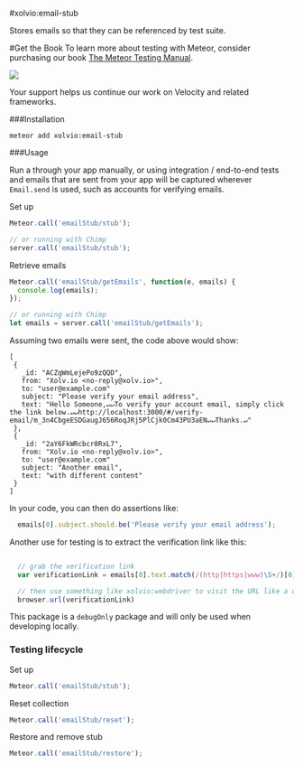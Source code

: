 #xolvio:email-stub

Stores emails so that they can be referenced by test suite.

#Get the Book
To learn more about testing with Meteor, consider purchasing our book [The Meteor Testing Manual](http://www.meteortesting.com/?utm_source=inbox-stub&utm_medium=banner&utm_campaign=inbox-stub).

[![](http://www.meteortesting.com/img/tmtm.gif)](http://www.meteortesting.com/?utm_source=inbox-stub&utm_medium=banner&utm_campaign=inbox-stub)

Your support helps us continue our work on Velocity and related frameworks.


###Installation

`meteor add xolvio:email-stub`


###Usage

Run a through your app manually, or using integration / end-to-end tests and
emails that are sent from your app will be captured wherever `Email.send` is
used, such as accounts for verifying emails.

Set up
```javascript
Meteor.call('emailStub/stub');

// or running with Chimp
server.call('emailStub/stub');
```

Retrieve emails
```javascript
Meteor.call('emailStub/getEmails', function(e, emails) {
  console.log(emails);
});

// or running with Chimp
let emails = server.call('emailStub/getEmails');
```

Assuming two emails were sent, the code above would show:

```
[
 {
   _id: "ACZqWmLejePo9zQQD",
   from: "Xolv.io <no-reply@xolv.io>",
   to: "user@example.com"
   subject: "Please verify your email address",
   text: "Hello Someone,↵↵To verify your account email, simply click the link below.↵↵http://localhost:3000/#/verify-email/m_3n4CbgeESDGaugJ656RoqJRj5PlCjk0Cm43PU3aEN↵↵Thanks.↵"
 },
 {
   _id: "2aY6FkWRcbcr8RxL7",
   from: "Xolv.io <no-reply@xolv.io>",
   to: "user@example.com"
   subject: "Another email",
   text: "with different content"
 }
]
```

In your code, you can then do assertions like:

```javascript
  emails[0].subject.should.be('Please verify your email address');
```

Another use for testing is to extract the verification link like this:

```javascript

  // grab the verification link
  var verificationLink = emails[0].text.match(/(http|https|www)\S+/)[0];

  // then use something like xolvio:webdriver to visit the URL like a user would
  browser.url(verificationLink)
```

This package is a `debugOnly` package and will only be used when developing
locally.

### Testing lifecycle
Set up
```javascript
Meteor.call('emailStub/stub');
```

Reset collection
```javascript
Meteor.call('emailStub/reset');
```

Restore and remove stub
```javascript
Meteor.call('emailStub/restore');
```
